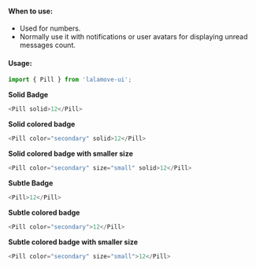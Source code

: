 #### When to use:
* Used for numbers.
* Normally use it with notifications or user avatars for displaying unread messages count.

#### Usage:

```js static
import { Pill } from 'lalamove-ui';
```

**Solid Badge**
```js
<Pill solid>12</Pill>
```

**Solid colored badge**
```js
<Pill color="secondary" solid>12</Pill>
```

**Solid colored badge with smaller size**
```js
<Pill color="secondary" size="small" solid>12</Pill>
```

**Subtle Badge**
```js
<Pill>12</Pill>
```

**Subtle colored badge**
```js
<Pill color="secondary">12</Pill>
```

**Subtle colored badge with smaller size**
```js
<Pill color="secondary" size="small">12</Pill>
```
